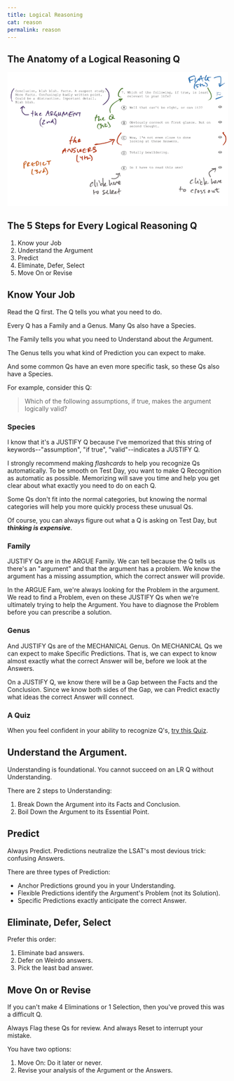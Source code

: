 ```yaml
---
title: Logical Reasoning
cat: reason
permalink: reason
---
```


## The Anatomy of a Logical Reasoning Q

[![example of a LR Q][1]][1]

## The 5 Steps for Every Logical Reasoning Q

1. Know your Job
1. Understand the Argument
1. Predict
1. Eliminate, Defer, Select
1. Move On or Revise

## Know Your Job

Read the Q first. The Q tells you what you need to do.

Every Q has a Family and a Genus. Many Qs also have a Species.

The Family tells you what you need to Understand about the Argument. 

The Genus tells you what kind of Prediction you can expect to make. 

And some common Qs have an even more specific task, so these Qs also have a Species.

For example, consider this Q:

> Which of the following assumptions, if true, makes the argument logically valid?

### Species

I know that it's a JUSTIFY Q because I've memorized that this string of keywords--"assumption", "if true", "valid"--indicates a JUSTIFY Q. 

I strongly recommend making *flashcards* to help you recognize Qs automatically. To be smooth on Test Day, you want to make Q Recognition as automatic as possible. Memorizing will save you time and help you get clear about what exactly you need to do on each Q. 

Some Qs don't fit into the normal categories, but knowing the normal categories will help you more quickly process these unusual Qs.

Of course, you can always figure out what a Q is asking on Test Day, but ***thinking is expensive***. 

### Family

JUSTIFY Qs are in the ARGUE Family. We can tell because the Q tells us there's an "argument" and that the argument has a problem. We know the argument has a missing assumption, which the correct answer will provide. 

In the ARGUE Fam, we're always looking for the Problem in the argument. We read to find a Problem, even on these JUSTIFY Qs when we're ultimately trying to help the Argument. You have to diagnose the Problem before you can prescribe a solution.

### Genus

And JUSTIFY Qs are of the MECHANICAL Genus. On MECHANICAL Qs we can expect to make Specific Predictions. That is, we can expect to know almost exactly what the correct Answer will be, before we look at the Answers.

On a JUSTIFY Q, we know there will be a Gap between the Facts and the Conclusion. Since we know both sides of the Gap, we can Predict exactly what ideas the correct Answer will connect.

### A Quiz

When you feel confident in your ability to recognize Q's, [try this Quiz][2].

## Understand the Argument.

Understanding is foundational. You cannot succeed on an LR Q without Understanding.

There are 2 steps to Understanding:

1. Break Down the Argument into its Facts and Conclusion.
1. Boil Down the Argument to its Essential Point.

## Predict

Always Predict. Predictions neutralize the LSAT's most devious trick: confusing Answers.

There are three types of Prediction:

- Anchor Predictions ground you in your Understanding.
- Flexible Predictions identify the Argument's Problem (not its Solution).
- Specific Predictions exactly anticipate the correct Answer.

## Eliminate, Defer, Select

Prefer this order:

1. Eliminate bad answers.
1. Defer on Weirdo answers.
1. Pick the least bad answer.

## Move On or Revise

If you can't make 4 Eliminations or 1 Selection, then you've proved this was a difficult Q.

Always Flag these Qs for review. And always Reset to interrupt your mistake.

You have two options:

1. Move On: Do it later or never.
1. Revise your analysis of the Argument or the Answers.

[1]: assets/images/LRanatomy.png
[2]: https://forms.gle/guG7HsDZXvEaydJ36